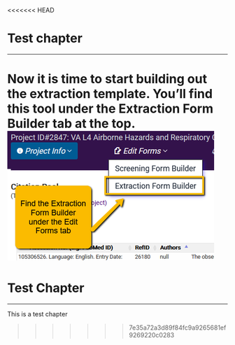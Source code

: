 <<<<<<< HEAD
# Test chapter

---

Now it is time to start building out the extraction template. You’ll find this tool under the Extraction Form Builder tab at the top.
<img src="_figs/5.1-extraction-form-builder-link.png">
=======
# Test Chapter

---

 This is a test chapter
>>>>>>> 7e35a72a3d89f84fc9a9265681ef9269220c0283
